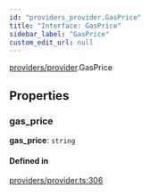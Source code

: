 ```yaml
---
id: "providers_provider.GasPrice"
title: "Interface: GasPrice"
sidebar_label: "GasPrice"
custom_edit_url: null
---
```


[providers/provider](../modules/providers_provider.md).GasPrice

## Properties

### gas\_price

 **gas\_price**: `string`

#### Defined in

[providers/provider.ts:306](https://github.com/maxhr/near--near-api-js/blob/d8efa7d5/packages/near-api-js/src/providers/provider.ts#L306)
